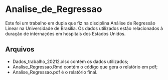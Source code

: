 # Analise_de_Regressao

Este foi um trabalho em dupla que fiz na disciplina Análise de Regressão Linear na Universidade de Brasília.
Os dados utilizados estão relacionados à duração de internações em hospitais dos Estados Unidos.

## Arquivos

- Dados_trabalho_20212.xlsx contém os dados utilizados;
- Analise_Regressao.Rmd contém o código que gera o relatório em pdf;
- Analise_Regressao.pdf é o relatório final.
